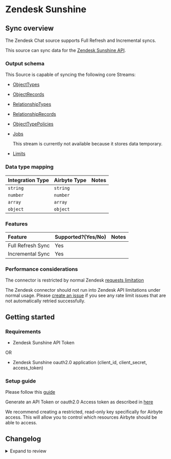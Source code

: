 # Zendesk Sunshine

## Sync overview

The Zendesk Chat source supports Full Refresh and Incremental syncs.

This source can sync data for the [Zendesk Sunshine API](https://developer.zendesk.com/documentation/custom-data/custom-objects/custom-objects-handbook/).

### Output schema

This Source is capable of syncing the following core Streams:

- [ObjectTypes](https://developer.zendesk.com/api-reference/custom-data/custom-objects-api/resource_types/)
- [ObjectRecords](https://developer.zendesk.com/api-reference/custom-data/custom-objects-api/resources/)
- [RelationshipTypes](https://developer.zendesk.com/api-reference/custom-data/custom-objects-api/relationship_types/)
- [RelationshipRecords](https://developer.zendesk.com/api-reference/custom-data/custom-objects-api/relationships/)
- [ObjectTypePolicies](https://developer.zendesk.com/api-reference/custom-data/custom-objects-api/permissions/)
- [Jobs](https://developer.zendesk.com/api-reference/custom-data/custom-objects-api/jobs/)

  This stream is currently not available because it stores data temporary.

- [Limits](https://developer.zendesk.com/api-reference/custom-data/custom-objects-api/limits/)

### Data type mapping

| Integration Type | Airbyte Type | Notes |
| :--------------- | :----------- | :---- |
| `string`         | `string`     |       |
| `number`         | `number`     |       |
| `array`          | `array`      |       |
| `object`         | `object`     |       |

### Features

| Feature           | Supported?\(Yes/No\) | Notes |
| :---------------- | :------------------- | :---- |
| Full Refresh Sync | Yes                  |       |
| Incremental Sync  | Yes                  |       |

### Performance considerations

The connector is restricted by normal Zendesk [requests limitation](https://developer.zendesk.com/api-reference/ticketing/account-configuration/usage_limits/)

The Zendesk connector should not run into Zendesk API limitations under normal usage. Please [create an issue](https://github.com/airbytehq/airbyte/issues) if you see any rate limit issues that are not automatically retried successfully.

## Getting started

### Requirements

- Zendesk Sunshine API Token

OR

- Zendesk Sunshine oauth2.0 application (client_id, client_secret, access_token)

### Setup guide

Please follow this [guide](https://developer.zendesk.com/documentation/custom-data/custom-objects/getting-started-with-custom-objects/#enabling-custom-objects)

Generate an API Token or oauth2.0 Access token as described in [here](https://developer.zendesk.com/api-reference/ticketing/introduction/#security-and-authentication)

We recommend creating a restricted, read-only key specifically for Airbyte access. This will allow you to control which resources Airbyte should be able to access.

## Changelog

<details>
  <summary>Expand to review</summary>

| Version | Date       | Pull Request                                             | Subject                                                                         |
| :------ | :--------- | :------------------------------------------------------- | :------------------------------------------------------------------------------ |
| 0.2.17 | 2024-08-24 | [44720](https://github.com/airbytehq/airbyte/pull/44720) | Update dependencies |
| 0.2.16 | 2024-08-17 | [44219](https://github.com/airbytehq/airbyte/pull/44219) | Update dependencies |
| 0.2.15 | 2024-08-10 | [43502](https://github.com/airbytehq/airbyte/pull/43502) | Update dependencies |
| 0.2.14 | 2024-08-03 | [43246](https://github.com/airbytehq/airbyte/pull/43246) | Update dependencies |
| 0.2.13 | 2024-07-27 | [42604](https://github.com/airbytehq/airbyte/pull/42604) | Update dependencies |
| 0.2.12 | 2024-07-20 | [42371](https://github.com/airbytehq/airbyte/pull/42371) | Update dependencies |
| 0.2.11 | 2024-07-13 | [41880](https://github.com/airbytehq/airbyte/pull/41880) | Update dependencies |
| 0.2.10 | 2024-07-10 | [41496](https://github.com/airbytehq/airbyte/pull/41496) | Update dependencies |
| 0.2.9 | 2024-07-09 | [41205](https://github.com/airbytehq/airbyte/pull/41205) | Update dependencies |
| 0.2.8 | 2024-07-06 | [40850](https://github.com/airbytehq/airbyte/pull/40850) | Update dependencies |
| 0.2.7 | 2024-06-25 | [40443](https://github.com/airbytehq/airbyte/pull/40443) | Update dependencies |
| 0.2.6 | 2024-06-22 | [39956](https://github.com/airbytehq/airbyte/pull/39956) | Update dependencies |
| 0.2.5 | 2024-06-04 | [39058](https://github.com/airbytehq/airbyte/pull/39058) | [autopull] Upgrade base image to v1.2.1 |
| 0.2.4 | 2024-04-19 | [37302](https://github.com/airbytehq/airbyte/pull/37302) | Updating to 0.80.0 CDK |
| 0.2.3 | 2024-04-18 | [37302](https://github.com/airbytehq/airbyte/pull/37302) | Manage dependencies with Poetry. |
| 0.2.2 | 2024-04-15 | [37302](https://github.com/airbytehq/airbyte/pull/37302) | Base image migration: remove Dockerfile and use the python-connector-base image |
| 0.2.1 | 2024-04-12 | [37302](https://github.com/airbytehq/airbyte/pull/37302) | schema descriptions |
| 0.2.0 | 2023-08-22 | [29310](https://github.com/airbytehq/airbyte/pull/29310) | Migrate Python CDK to Low Code |
| 0.1.2 | 2023-08-15 | [7976](https://github.com/airbytehq/airbyte/pull/7976) | Fix schemas and tests |
| 0.1.1 | 2021-11-15 | [7976](https://github.com/airbytehq/airbyte/pull/7976) | Add oauth2.0 support |
| 0.1.0 | 2021-07-08 | [4359](https://github.com/airbytehq/airbyte/pull/4359) | Initial Release |

</details>
